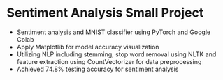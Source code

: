 # Sentiment Analysis Small Project
- Sentiment analysis and MNIST classifier using PyTorch and Google Colab
- Apply Matplotlib for model accuracy visualization
- Utilizing NLP including stemming, stop word removal using NLTK and feature extraction using CountVectorizer for data preprocessing
- Achieved 74.8% testing accuracy for sentiment analysis
